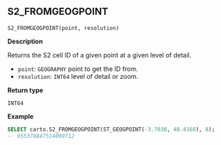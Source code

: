## S2_FROMGEOGPOINT

```sql:signature
S2_FROMGEOGPOINT(point, resolution)
```

**Description**

Returns the S2 cell ID of a given point at a given level of detail.

* `point`: `GEOGRAPHY` point to get the ID from.
* `resolution`: `INT64` level of detail or zoom.

**Return type**

`INT64`

**Example**

```sql
SELECT carto.S2_FROMGEOGPOINT(ST_GEOGPOINT(-3.7038, 40.4168), 8);
-- 955378847514099712
```
